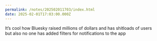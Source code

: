 ```yaml
---
permalink: /notes/202502011703/index.html
date: 2025-02-01T17:03:00.000Z
---
```


It’s cool how Bluesky raised millions of dollars and has shitloads of users but also no one has added filters for notifications to the app